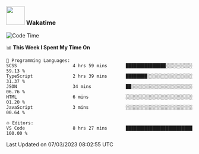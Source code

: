 ### <img src="https://media.giphy.com/media/VgCDAzcKvsR6OM0uWg/giphy.gif" width="50"> Wakatime

  <!--START_SECTION:waka-->
![Code Time](http://img.shields.io/badge/Code%20Time-1%2C303%20hrs-blue)

📊 **This Week I Spent My Time On** 

```text
💬 Programming Languages: 
SCSS                     4 hrs 59 mins       ███████████████░░░░░░░░░░   59.13 % 
TypeScript               2 hrs 39 mins       ████████░░░░░░░░░░░░░░░░░   31.37 % 
JSON                     34 mins             ██░░░░░░░░░░░░░░░░░░░░░░░   06.76 % 
HTML                     6 mins              ░░░░░░░░░░░░░░░░░░░░░░░░░   01.20 % 
JavaScript               3 mins              ░░░░░░░░░░░░░░░░░░░░░░░░░   00.64 % 

🔥 Editors: 
VS Code                  8 hrs 27 mins       █████████████████████████   100.00 % 
```


 Last Updated on 07/03/2023 08:02:55 UTC
<!--END_SECTION:waka-->
